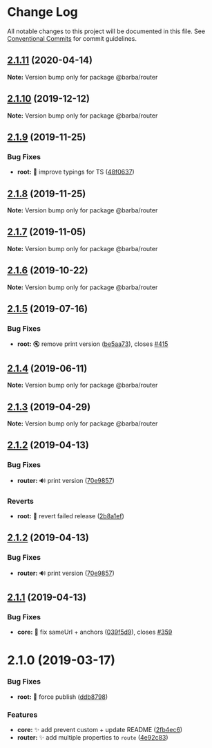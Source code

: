# Change Log

All notable changes to this project will be documented in this file.
See [Conventional Commits](https://conventionalcommits.org) for commit guidelines.

## [2.1.11](https://github.com/barbajs/barba/compare/@barba/router@2.1.10...@barba/router@2.1.11) (2020-04-14)

**Note:** Version bump only for package @barba/router





## [2.1.10](https://github.com/barbajs/barba/compare/@barba/router@2.1.9...@barba/router@2.1.10) (2019-12-12)

**Note:** Version bump only for package @barba/router

## [2.1.9](https://github.com/barbajs/barba/compare/@barba/router@2.1.8...@barba/router@2.1.9) (2019-11-25)

### Bug Fixes

- **root:** :art: improve typings for TS ([48f0637](https://github.com/barbajs/barba/commit/48f0637))

## [2.1.8](https://github.com/barbajs/barba/compare/@barba/router@2.1.7...@barba/router@2.1.8) (2019-11-25)

**Note:** Version bump only for package @barba/router

## [2.1.7](https://github.com/barbajs/barba/compare/@barba/router@2.1.6...@barba/router@2.1.7) (2019-11-05)

**Note:** Version bump only for package @barba/router

## [2.1.6](https://github.com/barbajs/barba/compare/@barba/router@2.1.5...@barba/router@2.1.6) (2019-10-22)

**Note:** Version bump only for package @barba/router

## [2.1.5](https://github.com/barbajs/barba/compare/@barba/router@2.1.4...@barba/router@2.1.5) (2019-07-16)

### Bug Fixes

- **root:** :mute: remove print version ([be5aa73](https://github.com/barbajs/barba/commit/be5aa73)), closes [#415](https://github.com/barbajs/barba/issues/415)

## [2.1.4](https://github.com/barbajs/barba/compare/@barba/router@2.1.3...@barba/router@2.1.4) (2019-06-11)

**Note:** Version bump only for package @barba/router

## [2.1.3](https://github.com/barbajs/barba/compare/@barba/router@2.1.2...@barba/router@2.1.3) (2019-04-29)

**Note:** Version bump only for package @barba/router

## [2.1.2](https://github.com/barbajs/barba/compare/@barba/router@2.1.1...@barba/router@2.1.2) (2019-04-13)

### Bug Fixes

- **router:** :loud_sound: print version ([70e9857](https://github.com/barbajs/barba/commit/70e9857))

### Reverts

- **root:** :bug: revert failed release ([2b8a1ef](https://github.com/barbajs/barba/commit/2b8a1ef))

## [2.1.2](https://github.com/barbajs/barba/compare/@barba/router@2.1.1...@barba/router@2.1.2) (2019-04-13)

### Bug Fixes

- **router:** :loud_sound: print version ([70e9857](https://github.com/barbajs/barba/commit/70e9857))

## [2.1.1](https://github.com/barbajs/barba/compare/@barba/router@2.1.0...@barba/router@2.1.1) (2019-04-13)

### Bug Fixes

- **core:** :bug: fix sameUrl + anchors ([039f5d9](https://github.com/barbajs/barba/commit/039f5d9)), closes [#359](https://github.com/barbajs/barba/issues/359)

# 2.1.0 (2019-03-17)

### Bug Fixes

- **root:** :bug: force publish ([ddb8798](https://github.com/barbajs/barba/commit/ddb8798))

### Features

- **core:** :sparkles: add prevent custom + update README ([2fb4ec6](https://github.com/barbajs/barba/commit/2fb4ec6))
- **router:** :sparkles: add multiple properties to `route` ([4e92c83](https://github.com/barbajs/barba/commit/4e92c83))
